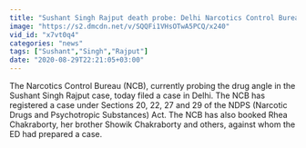 ```yaml
---
title: "Sushant Singh Rajput death probe: Delhi Narcotics Control Bureau team leaves for Mumbai"
image: "https://s2.dmcdn.net/v/SQQFi1VHsOTwA5PCQ/x240"
vid_id: "x7vt0q4"
categories: "news"
tags: ["Sushant","Singh","Rajput"]
date: "2020-08-29T22:21:05+03:00"
---
```

The Narcotics Control Bureau (NCB), currently probing the drug angle in the Sushant Singh Rajput case, today filed a case in Delhi. The NCB has registered a case under Sections 20, 22, 27 and 29 of the NDPS (Narcotic Drugs and Psychotropic Substances) Act. The NCB has also booked Rhea Chakraborty, her brother Showik Chakraborty and others, against whom the ED had prepared a case.
